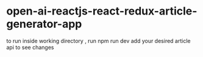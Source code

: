 # open-ai-reactjs-react-redux-article-generator-app

to run
inside working directory , run npm run dev
add your desired article api to see changes
